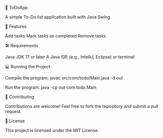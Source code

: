 📝 ToDoApp

A simple To-Do list application built with Java Swing.

🚀 Features

Add tasks
Mark tasks as completed
Remove tasks

🛠️ Requirements

Java JDK 17 or later
A Java IDE (e.g., IntelliJ, Eclipse) or terminal

💻 Running the Project

Compile the program:
javac src/com/todo/Main.java -d out

Run the program:
java -cp out com.todo.Main

🤝 Contributing

Contributions are welcome! Feel free to fork the repository and submit a pull request.

📜 License

This project is licensed under the MIT License.
